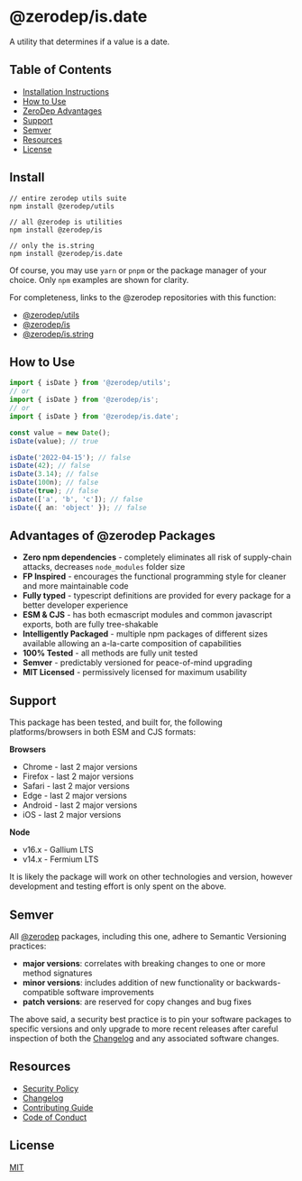 # @zerodep/is.date

A utility that determines if a value is a date.

## Table of Contents

- [Installation Instructions](#install)
- [How to Use](#how-to-use)
- [ZeroDep Advantages](#advantages-of-zerodep-packages)
- [Support](#support)
- [Semver](#semver)
- [Resources](#resources)
- [License](#license)

## Install

```
// entire zerodep utils suite
npm install @zerodep/utils

// all @zerodep is utilities
npm install @zerodep/is

// only the is.string
npm install @zerodep/is.date
```

Of course, you may use `yarn` or `pnpm` or the package manager of your choice. Only `npm` examples are shown for clarity.

For completeness, links to the @zerodep repositories with this function:

- [@zerodep/utils](https://github.com/cdepage/zerodep/tree/main/packages/utils)
- [@zerodep/is](https://github.com/cdepage/zerodep/tree/main/packages/is)
- [@zerodep/is.string](https://github.com/cdepage/zerodep/tree/main/packages/is.string)

## How to Use

```typescript
import { isDate } from '@zerodep/utils';
// or
import { isDate } from '@zerodep/is';
// or
import { isDate } from '@zerodep/is.date';

const value = new Date();
isDate(value); // true

isDate('2022-04-15'); // false
isDate(42); // false
isDate(3.14); // false
isDate(100n); // false
isDate(true); // false
isDate(['a', 'b', 'c']); // false
isDate({ an: 'object' }); // false
```

## Advantages of @zerodep Packages

- **Zero npm dependencies** - completely eliminates all risk of supply-chain attacks, decreases `node_modules` folder size
- **FP Inspired** - encourages the functional programming style for cleaner and more maintainable code
- **Fully typed** - typescript definitions are provided for every package for a better developer experience
- **ESM & CJS** - has both ecmascript modules and common javascript exports, both are fully tree-shakable
- **Intelligently Packaged** - multiple npm packages of different sizes available allowing an a-la-carte composition of capabilities
- **100% Tested** - all methods are fully unit tested
- **Semver** - predictably versioned for peace-of-mind upgrading
- **MIT Licensed** - permissively licensed for maximum usability

## Support

This package has been tested, and built for, the following platforms/browsers in both ESM and CJS formats:

**Browsers**

- Chrome - last 2 major versions
- Firefox - last 2 major versions
- Safari - last 2 major versions
- Edge - last 2 major versions
- Android - last 2 major versions
- iOS - last 2 major versions

**Node**

- v16.x - Gallium LTS
- v14.x - Fermium LTS

It is likely the package will work on other technologies and version, however development and testing effort is only spent on the above.

## Semver

All [@zerodep](https://github.com/cdepage/zerodep) packages, including this one, adhere to Semantic Versioning practices:

- **major versions**: correlates with breaking changes to one or more method signatures
- **minor versions**: includes addition of new functionality or backwards-compatible software improvements
- **patch versions**: are reserved for copy changes and bug fixes

The above said, a security best practice is to pin your software packages to specific versions and only upgrade to more recent releases after careful inspection of both the [Changelog](https://github.com/cdepage/zerodep/blob/main/packages/is.date/CHANGELOG.md) and any associated software changes.

## Resources

- [Security Policy](https://github.com/cdepage/zerodep/blob/main/SECURITY.md)
- [Changelog](https://github.com/cdepage/zerodep/blob/main/packages/is.date/CHANGELOG.md)
- [Contributing Guide](https://github.com/cdepage/zerodep/blob/main/CONTRIBUTING.md)
- [Code of Conduct](https://github.com/cdepage/zerodep/blob/main/CODE_OF_CONDUCT.md)

## License

[MIT](https://github.com/cdepage/zerodep/blob/main/LICENSE)

